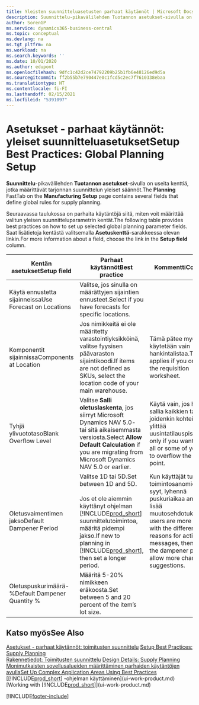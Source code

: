 ```yaml
---
title: Yleisten suunnitteluasetusten parhaat käytännöt | Microsoft Docs
description: Suunnittelu-pikavälilehden Tuotannon asetukset-sivulla on useita kenttiä, jotka määrittävät tarjonnan suunnittelun yleiset säännöt.
author: SorenGP
ms.service: dynamics365-business-central
ms.topic: conceptual
ms.devlang: na
ms.tgt_pltfrm: na
ms.workload: na
ms.search.keywords: ''
ms.date: 10/01/2020
ms.author: edupont
ms.openlocfilehash: 9dfc1c42d2ce74792209b25b1fb6e48126ed9d5a
ms.sourcegitcommit: ff2b55b7e790447e0c1fcd5c2ec7f7610338ebaa
ms.translationtype: HT
ms.contentlocale: fi-FI
ms.lasthandoff: 02/15/2021
ms.locfileid: "5391097"
---
```

# <a name="setup-best-practices-global-planning-setup"></a><span data-ttu-id="98c7d-103">Asetukset - parhaat käytännöt: yleiset suunnitteluasetukset</span><span class="sxs-lookup"><span data-stu-id="98c7d-103">Setup Best Practices: Global Planning Setup</span></span>
<span data-ttu-id="98c7d-104">**Suunnittelu**-pikavälilehden **Tuotannon asetukset**-sivulla on useita kenttiä, jotka määrittävät tarjonnan suunnittelun yleiset säännöt.</span><span class="sxs-lookup"><span data-stu-id="98c7d-104">The **Planning** FastTab on the **Manufacturing Setup** page contains several fields that define global rules for supply planning.</span></span>  

 <span data-ttu-id="98c7d-105">Seuraavassa taulukossa on parhaita käytäntöjä siitä, miten voit määrittää valitun yleisen suunnitteluparametrin kentät.</span><span class="sxs-lookup"><span data-stu-id="98c7d-105">The following table provides best practices on how to set up selected global planning parameter fields.</span></span> <span data-ttu-id="98c7d-106">Saat lisätietoja kentästä valitsemalla **Asetuskenttä**-sarakkeessa olevan linkin.</span><span class="sxs-lookup"><span data-stu-id="98c7d-106">For more information about a field, choose the link in the **Setup field** column.</span></span>  

|<span data-ttu-id="98c7d-107">Kentän asetukset</span><span class="sxs-lookup"><span data-stu-id="98c7d-107">Setup field</span></span>|<span data-ttu-id="98c7d-108">Parhaat käytännöt</span><span class="sxs-lookup"><span data-stu-id="98c7d-108">Best practice</span></span>|<span data-ttu-id="98c7d-109">Kommentti</span><span class="sxs-lookup"><span data-stu-id="98c7d-109">Comment</span></span>|  
|-----------------|-------------------|-------------|  
|<span data-ttu-id="98c7d-110">Käytä ennustetta sijainneissa</span><span class="sxs-lookup"><span data-stu-id="98c7d-110">Use Forecast on Locations</span></span>|<span data-ttu-id="98c7d-111">Valitse, jos sinulla on määrättyjen sijaintien ennusteet.</span><span class="sxs-lookup"><span data-stu-id="98c7d-111">Select if you have forecasts for specific locations.</span></span>||  
|<span data-ttu-id="98c7d-112">Komponentit sijainnissa</span><span class="sxs-lookup"><span data-stu-id="98c7d-112">Components at Location</span></span>|<span data-ttu-id="98c7d-113">Jos nimikkeitä ei ole määritetty varastointiyksikköinä, valitse fyysisen päävaraston sijaintikoodi.</span><span class="sxs-lookup"><span data-stu-id="98c7d-113">If items are not defined as SKUs, select the location code of your main warehouse.</span></span>|<span data-ttu-id="98c7d-114">Tämä pätee myös, jos käytetään vain hankintalistaa.</span><span class="sxs-lookup"><span data-stu-id="98c7d-114">This also applies if you only use the requisition worksheet.</span></span>|  
|<span data-ttu-id="98c7d-115">Tyhjä ylivuototaso</span><span class="sxs-lookup"><span data-stu-id="98c7d-115">Blank Overflow Level</span></span>|<span data-ttu-id="98c7d-116">Valitse **Salli oletuslaskenta**, jos siirryt Microsoft Dynamics NAV 5.0- tai sitä aikaisemmasta versiosta.</span><span class="sxs-lookup"><span data-stu-id="98c7d-116">Select **Allow Default Calculation** if you are migrating from Microsoft Dynamics NAV 5.0 or earlier.</span></span>|<span data-ttu-id="98c7d-117">Käytä vain, jos haluat sallia kaikkien tai joidenkin kohteiden ylittää uusintatilauspisteen.</span><span class="sxs-lookup"><span data-stu-id="98c7d-117">Use only if you want to allow all or some of your items to overflow the reorder point.</span></span>|  
|<span data-ttu-id="98c7d-118">Oletusvaimentimen jakso</span><span class="sxs-lookup"><span data-stu-id="98c7d-118">Default Dampener Period</span></span>|<span data-ttu-id="98c7d-119">Valitse 1D tai 5D.</span><span class="sxs-lookup"><span data-stu-id="98c7d-119">Set between 1D and 5D.</span></span><br /><br /> <span data-ttu-id="98c7d-120">Jos et ole aiemmin käyttänyt ohjelman [!INCLUDE[prod_short](includes/prod_short.md)] suunnittelutoimintoa, määritä pidempi jakso.</span><span class="sxs-lookup"><span data-stu-id="98c7d-120">If new to planning in [!INCLUDE[prod_short](includes/prod_short.md)], then set a longer period.</span></span>|<span data-ttu-id="98c7d-121">Kun käyttäjät tuntevat toimintosanomien eri syyt, lyhennä puskuriaikaa antaaksesi lisää muutosehdotuksia.</span><span class="sxs-lookup"><span data-stu-id="98c7d-121">When users are more familiar with the different reasons for action messages, then shorten the dampener period to allow more change suggestions.</span></span>|  
|<span data-ttu-id="98c7d-122">Oletuspuskurimäärä-%</span><span class="sxs-lookup"><span data-stu-id="98c7d-122">Default Dampener Quantity %</span></span>|<span data-ttu-id="98c7d-123">Määritä 5-20% nimikkeen eräkoosta.</span><span class="sxs-lookup"><span data-stu-id="98c7d-123">Set between 5 and 20 percent of the item’s lot size.</span></span>||  

## <a name="see-also"></a><span data-ttu-id="98c7d-124">Katso myös</span><span class="sxs-lookup"><span data-stu-id="98c7d-124">See Also</span></span>  
 <span data-ttu-id="98c7d-125">[Asetukset - parhaat käytännöt: toimitusten suunnittelu](setup-best-practices-supply-planning.md) </span><span class="sxs-lookup"><span data-stu-id="98c7d-125">[Setup Best Practices: Supply Planning](setup-best-practices-supply-planning.md) </span></span>  
 <span data-ttu-id="98c7d-126">[Rakennetiedot: Toimitusten suunnittelu](design-details-supply-planning.md) </span><span class="sxs-lookup"><span data-stu-id="98c7d-126">[Design Details: Supply Planning](design-details-supply-planning.md) </span></span>  
 [<span data-ttu-id="98c7d-127">Monimutkaisten sovellusalueiden määrittäminen parhaiden käytäntöjen avulla</span><span class="sxs-lookup"><span data-stu-id="98c7d-127">Set Up Complex Application Areas Using Best Practices</span></span>](set-up-complex-application-areas-using-best-practices.md)  
 <span data-ttu-id="98c7d-128">[[!INCLUDE[prod_short](includes/prod_short.md)] -ohjelman käyttäminen](ui-work-product.md)</span><span class="sxs-lookup"><span data-stu-id="98c7d-128">[Working with [!INCLUDE[prod_short](includes/prod_short.md)]](ui-work-product.md)</span></span>


[!INCLUDE[footer-include](includes/footer-banner.md)]